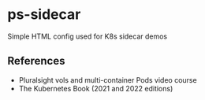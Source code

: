 # ps-sidecar


Simple HTML config used for K8s sidecar demos

## References

- Pluralsight vols and multi-container Pods video course
- The Kubernetes Book (2021 and 2022 editions)
